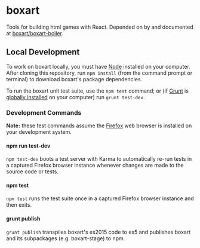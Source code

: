 # boxart

Tools for building html games with React. Depended on by and documented at [boxart/boxart-boiler](https://github.com/boxart/boxart-boiler).

## Local Development

To work on boxart locally, you must have [Node](https://nodejs.org/) installed on your computer. After cloning this repository, run `npm install` (from the command prompt or terminal) to download boxart's package dependencies.

To run the boxart unit test suite, use the `npm test` command; or (if [Grunt](http://gruntjs.com/) is [globally installed](http://gruntjs.com/getting-started#installing-the-cli) on your computer) run `grunt test-dev`.

### Development Commands

**Note:** these test commands assume the [Firefox](https://www.mozilla.org/en-US/firefox/new/) web browser is installed on your development system.

#### npm run test-dev

`npm test-dev` boots a test server with Karma to automatically re-run tests in a captured Firefox browser instance whenever changes are made to the source code or tests.

#### npm test

`npm test` runs the test suite once in a captured Firefox browser instance and then exits.

#### grunt publish

`grunt publish` transpiles boxart's es2015 code to es5 and publishes boxart and its subpackages (e.g. boxart-stage) to npm.
